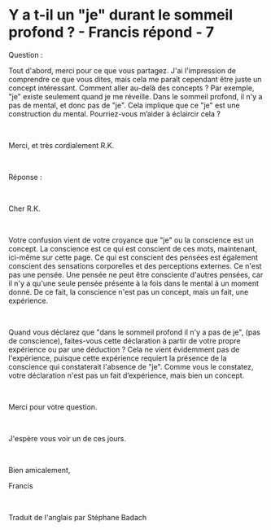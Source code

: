 # Y a t-il un "je" durant le sommeil profond ? - Francis répond - 7



Question : 






Tout d'abord, merci pour ce que vous partagez. J'ai l'impression de comprendre ce que vous dites, mais cela me para&icirc;t cependant &ecirc;tre juste un concept int&eacute;ressant. Comment aller au-del&agrave; des concepts ? Par exemple, &quot;je&quot; existe seulement quand je me r&eacute;veille. Dans le sommeil profond, il n'y a pas de mental, et donc pas de &quot;je&quot;. Cela implique que ce &quot;je&quot; est une construction du mental. Pourriez-vous m&rsquo;aider &agrave; &eacute;claircir cela ? 






&nbsp;






Merci, et tr&egrave;s cordialement R.K.






&nbsp;






R&eacute;ponse&nbsp;:






&nbsp;






Cher R.K.






&nbsp;






Votre confusion vient de votre croyance que &quot;je&quot; ou la conscience est un concept. La conscience est ce qui est conscient de ces mots, maintenant, ici-m&ecirc;me sur cette page. Ce qui est conscient des pens&eacute;es est &eacute;galement conscient des sensations corporelles et des perceptions externes. Ce n'est pas une pens&eacute;e. Une pens&eacute;e ne peut &ecirc;tre consciente d'autres pens&eacute;es, car il n'y a qu'une seule pens&eacute;e pr&eacute;sente &agrave; la fois dans le mental &agrave; un moment donn&eacute;. De ce fait, la conscience n'est pas un concept, mais un fait, une exp&eacute;rience.






&nbsp;






Quand vous d&eacute;clarez que &quot;dans le sommeil profond il n'y a pas de je&quot;, (pas de conscience), faites-vous cette d&eacute;claration &agrave; partir de votre propre exp&eacute;rience ou par une d&eacute;duction ? Cela ne vient &eacute;videmment pas de l'exp&eacute;rience, puisque cette exp&eacute;rience requiert la pr&eacute;sence de la conscience qui constaterait l'absence de &quot;je&quot;. Comme vous le constatez, votre d&eacute;claration n'est pas un fait d&rsquo;exp&eacute;rience, mais bien un concept.






&nbsp;






Merci pour votre question.






&nbsp;






J'esp&egrave;re vous voir un de ces jours.






&nbsp;






Bien amicalement,












Francis






&nbsp;








Traduit de l'anglais par St&eacute;phane Badach




&nbsp;






